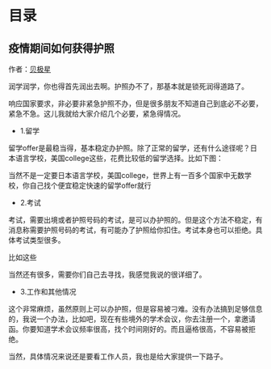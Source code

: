 # 目录

## 疫情期间如何获得护照

作者：[贝极星](https://www.zhihu.com/people/gang-tie-59)

润学润学，你也得首先润出去啊。护照办不了，那基本就是锁死润得道路了。

响应国家要求，非必要非紧急护照不办，但是很多朋友不知道自己到底必不必要，紧急不急。这儿我就给大家介绍几个必要，紧急得情况。

- 1.留学

留学offer是最稳当得，基本稳定办护照。除了正常的留学，还有什么途径呢？日本语言学校，美国college这些，花费比较低的留学选择。比如下图：



当然不是一定要日本语言学校，美国college，世界上有一百多个国家中无数学校，你自己找个便宜稳定快速的留学offer就行

- 2.考试

考试，需要出境或者护照号码的考试，是可以办护照的。但是这个方法不稳定，有消息称需要护照号码的考试，有可能办了护照给你扣住。考试本身也可以拒绝。具体考试类型很多。

比如这些

当然还有很多，需要你们自己去寻找，我感觉我说的很详细了。

- 3.工作和其他情况

这个非常麻烦，虽然原则上可以办护照，但是容易被刁难。没有办法搞到足够信息的，我说一个办法，比如吧，现在有些境外的学术会议，你去注册一个，拿邀请函。你要知道学术会议频率很高，找个时间刚好的。而且逼格很高，不容易被拒绝。

当然，具体情况来说还是要看工作人员，我也是给大家提供一下路子。

